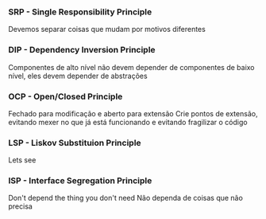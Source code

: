 ### SRP - Single Responsibility Principle
Devemos separar coisas que mudam por motivos diferentes

### DIP - Dependency Inversion Principle
Componentes de alto nível não devem depender de componentes de baixo nível, eles devem depender de abstrações

### OCP - Open/Closed Principle
Fechado para modificação e aberto para extensão
Crie pontos de extensão, evitando mexer no que já está funcionando e evitando fragilizar o código

### LSP - Liskov Substituion Principle
Lets see

### ISP - Interface Segregation Principle
Don't depend the thing you don't need
Não dependa de coisas que não precisa